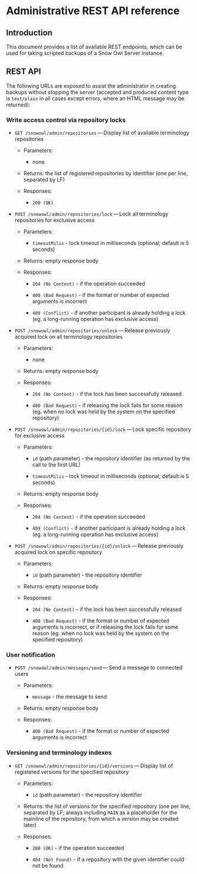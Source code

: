 # Administrative REST API reference

## Introduction

This document provides a list of available REST endpoints, which can be used for taking scripted backups of a Snow Owl Server instance.

## REST API

The following URLs are exposed to assist the administrator in creating backups without stopping the server (accepted and produced content type is  `text/plain`  in all cases except errors, where an HTML message may be returned):

### Write access control via repository locks

* `GET /snowowl/admin/repositories` — Display list of available terminology repositories
	* Parameters:
    
	    * none
        
    
	* Returns: the list of registered repositories by identifier (one per line, separated by LF)
    
	* Responses:
    
	    * `200 (OK)`
	    
* `POST /snowowl/admin/repositories/lock` — Lock all terminology repositories for exclusive access

	* Parameters:
    
	    * `timeoutMilis`  - lock timeout in milliseconds (optional; default is 5 seconds)
        
    
	* Returns: empty response body
    
	* Responses:
    
	    * `204 (No Content)`  - if the operation succeeded
        
	    * `400 (Bad Request)`  - if the format or number of expected arguments is incorrect
        
	    * `409 (Conflict)`  - if another participant is already holding a lock (eg. a long-running operation has exclusive access)

* `POST /snowowl/admin/repositories/unlock` — Release previously acquired lock on all terminology repositories

	* Parameters:
	    
	    *  none
	 
	* Returns: empty response body
    
	 * Responses:
    
	    *  `204 (No Content)`  - if the lock has been successfully released
	        
	    * `400 (Bad Request)`  - if releasing the lock fails for some reason (eg. when no lock was held by the system on the specified repository)

* `POST /snowowl/admin/repositories/{id}/lock` — Lock specific repository for exclusive access

	* Parameters:
	    
	    * `id`  (path parameter) - the repository identifier (as returned by the call to the first URL)
	        
	    * `timeoutMilis`  - lock timeout in milliseconds (optional; default is 5 seconds)
        
	* Returns: empty response body
    
	* Responses:
    
	    * `204 (No Content)`  - if the operation succeeded
	        
	    * `409 (Conflict)`  - if another participant is already holding a lock (eg. a long-running operation has exclusive access)

* `POST /snowowl/admin/repositories/{id}/unlock` — Release previously acquired lock on specific repository

	* Parameters:
    
	    * `id`  (path parameter) - the repository identifier

	* Returns: empty response body
    
	* Responses:
	    
	    * `204 (No Content)`  - if the lock has been successfully released
	        
	    * `400 (Bad Request)`  - if the format or number of expected arguments is incorrect, or if releasing the lock fails for some reason (eg. when no lock was held by the system on the specified repository)

### User notification

* `POST /snowowl/admin/messages/send` — Send a message to connected users
    
    * Parameters:
        
        * `message`  - the message to send
            
        
    * Returns: empty response body
        
    * Responses:
        
       * `400 (Bad Request)`  - if the format or number of expected arguments is incorrect

### Versioning and terminology indexes

* `GET /snowowl/admin/repositories/{id}/versions` — Display list of registered versions for the specified repository

	* Parameters:
	    
	   * `id`  (path parameter) - the repository identifier
        
	* Returns: the list of versions for the specified repository (one per line, separated by LF; always including  `MAIN`  as a placeholder for the mainline of the repository, from which a version may be created later)
    
	* Responses:
	    
	    * `200 (OK)`  - if the operation succeeded
	        
	    * `404 (Not Found)`  - if a repository with the given identifier could not be found
            
        
   